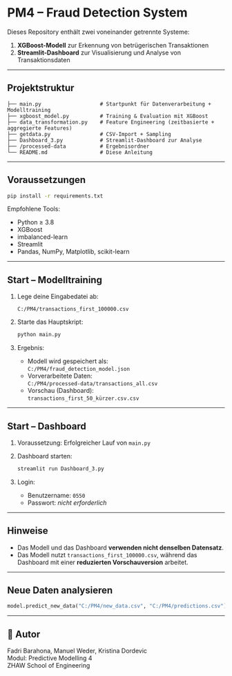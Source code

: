 
# PM4 – Fraud Detection System

Dieses Repository enthält zwei voneinander getrennte Systeme:

1. **XGBoost-Modell** zur Erkennung von betrügerischen Transaktionen  
2. **Streamlit-Dashboard** zur Visualisierung und Analyse von Transaktionsdaten

---

## Projektstruktur

```
├── main.py                   # Startpunkt für Datenverarbeitung + Modelltraining
├── xgboost_model.py          # Training & Evaluation mit XGBoost
├── data_transformation.py    # Feature Engineering (zeitbasierte + aggregierte Features)
├── getdata.py                # CSV-Import + Sampling
├── Dashboard_3.py            # Streamlit-Dashboard zur Analyse
├── /processed-data           # Ergebnisordner
└── README.md                 # Diese Anleitung
```

---

## Voraussetzungen

```bash
pip install -r requirements.txt
```

Empfohlene Tools:
- Python ≥ 3.8
- XGBoost
- imbalanced-learn
- Streamlit
- Pandas, NumPy, Matplotlib, scikit-learn

---

## Start – Modelltraining

1. Lege deine Eingabedatei ab:
   ```
   C:/PM4/transactions_first_100000.csv
   ```

2. Starte das Hauptskript:
   ```bash
   python main.py
   ```

3. Ergebnis:
   - Modell wird gespeichert als:  
     `C:/PM4/fraud_detection_model.json`
   - Vorverarbeitete Daten:  
     `C:/PM4/processed-data/transactions_all.csv`
   - Vorschau (Dashboard):  
     `transactions_first_50_kürzer.csv.csv`

---

## Start – Dashboard

1. Voraussetzung: Erfolgreicher Lauf von `main.py`
2. Dashboard starten:
   ```bash
   streamlit run Dashboard_3.py
   ```

3. Login:
   - Benutzername: `0550`
   - Passwort: *nicht erforderlich*

---

## Hinweise

- Das Modell und das Dashboard **verwenden nicht denselben Datensatz**.
- Das Modell nutzt `transactions_first_100000.csv`, während das Dashboard mit einer **reduzierten Vorschauversion** arbeitet.

---

## Neue Daten analysieren

```python
model.predict_new_data("C:/PM4/new_data.csv", "C:/PM4/predictions.csv")
```

---

## 🧾 Autor

Fadri Barahona, Manuel Weder, Kristina Dordevic  
Modul: Predictive Modelling 4  
ZHAW School of Engineering
